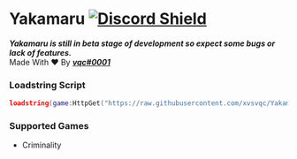 # Yakamaru [![Discord Shield](https://discordapp.com/api/guilds/976492806837239818/widget.png)](https://discord.gg/jdnKRVrqXV)

***Yakamaru is still in beta stage of development so expect some bugs or lack of features.***  
Made With ❤️ By ***[vqc#0001](https://discord.com/users/957552343266770954)***

### Loadstring Script
```lua
loadstring(game:HttpGet("https://raw.githubusercontent.com/xvsvqc/Yakamaru/main/Script.lua"))()
```
### Supported Games
- Criminality
